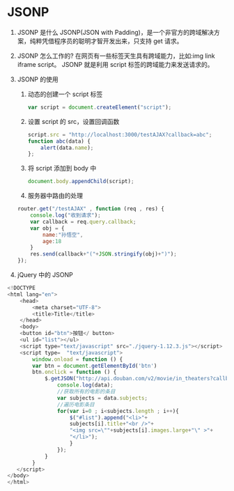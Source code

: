# JSONP

1) JSONP 是什么
JSONP(JSON with Padding)，是一个非官方的跨域解决方案，纯粹凭借程序员的聪明才智开发出来，只支持 get 请求。
2) JSONP 怎么工作的?
在网页有一些标签天生具有跨域能力，比如:img link iframe script。
JSONP 就是利用 script 标签的跨域能力来发送请求的。
3) JSONP 的使用
    1. 动态的创建一个 script 标签

        ```js
        var script = document.createElement("script");
        ```

    2. 设置 script 的 src，设置回调函数

        ```js
        script.src = "http://localhost:3000/testAJAX?callback=abc"; 
        function abc(data) {
            alert(data.name); 
        };
        ```

    3. 将 script 添加到 body 中

        ```js
        document.body.appendChild(script);
        ```

    4. 服务器中路由的处理

    ```js
    router.get("/testAJAX" , function (req , res) {
        console.log("收到请求");
        var callback = req.query.callback; 
        var obj = {
            name:"孙悟空",
            age:18 
        }
        res.send(callback+"("+JSON.stringify(obj)+")"); 
    });
    ```

4) jQuery 中的 JSONP

```js
<!DOCTYPE
<html lang="en"> 
    <head>
        <meta charset="UTF-8">
        <title>Title</title> 
    </head>
    <body>
    <button id="btn">按钮</ button> 
    <ul id="list"></ul>
    <script type="text/javascript" src="./jquery-1.12.3.js"></script>
    <script type=  "text/javascript">
        window.onload = function () {
        var btn = document.getElementById('btn') 
        btn.onclick = function () {
            $.getJSON("http://api.douban.com/v2/movie/in_theaters?callback=?",function (data) {
                console.log(data); 
                //获取所有的电影的条目 
                var subjects = data.subjects; 
                //遍历电影条目
                for(var i=0 ; i<subjects.length ; i++){ 
                    $("#list").append("<li>"+
                    subjects[i].title+"<br />"+
                    "<img src=\""+subjects[i].images.large+"\" >"+ 
                    "</li>");
                    } 
                });
            } 
        }
   </script> 
</body>
</html>
```